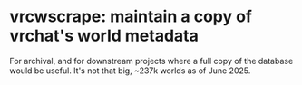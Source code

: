 # vrcwscrape: maintain a copy of vrchat's world metadata

For archival, and for downstream projects where a full copy of the
database would be useful. It's not that big, ~237k worlds as of June 2025.
